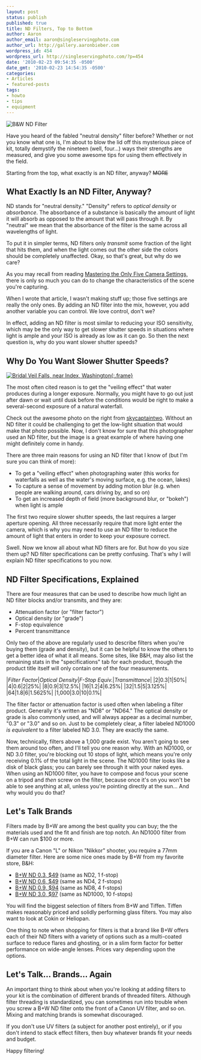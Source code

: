 ```yaml
---
layout: post
status: publish
published: true
title: ND Filters, Top to Bottom
author: Aaron
author_email: aaron@singleservingphoto.com
author_url: http://gallery.aaronbieber.com
wordpress_id: 454
wordpress_url: http://singleservingphoto.com/?p=454
date: '2010-02-23 09:54:35 -0500'
date_gmt: '2010-02-23 14:54:35 -0500'
categories:
- Articles
- featured-posts
tags:
- howto
- tips
- equipment
---
```


![B&W ND Filter](http://singleservingphoto.com/wp-content/uploads/2010/02/bw-filter-150x103.jpg "B&W ND Filter")

Have you heard of the fabled "neutral density" filter before? Whether or not you
know what one is, I'm about to blow the lid off this mysterious piece of kit,
totally demystify the nineteen (well, four...) ways their strengths are
measured, and give you some awesome tips for using them effectively in the
field.

Starting from the top, what exactly is an ND filter, anyway? ~~MORE~~

## What Exactly Is an ND Filter, Anyway?

ND stands for "neutral density." "Density" refers to _optical density_ or
_absorbance_. The absorbance of a substance is basically the amount of light it
will absorb as opposed to the amount that will pass through it. By "neutral" we
mean that the absorbance of the filter is the same across all wavelengths of
light.

To put it in simpler terms, ND filters only _transmit_ some fraction of the
light that hits them, and when the light comes out the other side the colors
should be completely unaffected. Okay, so that's great, but why do we care?

As you may recall from reading
[Mastering the Only Five Camera Settings,](/articles/2008/06/30/mastering-the-only-five-camera-settings.html)
there is only so much you can do to change the characteristics of the scene
you're capturing.

When I wrote that article, I wasn't making stuff up; those five settings are
really the only ones. By adding an ND filter into the mix, however, you add
another variable you can control. We love control, don't we?

In effect, adding an ND filter is most similar to reducing your ISO sensitivity,
which may be the only way to get slower shutter speeds in situations where light
is ample and your ISO is already as low as it can go. So then the next question
is, why do you want slower shutter speeds?

## Why Do You Want Slower Shutter Speeds?

[![Bridal Veil Falls, near Index, Washington](http://farm1.static.flickr.com/38/81303741_1aa4cf6e6e_m.jpg
"Bridal Veil Falls"){:.frame}](http://www.flickr.com/photos/skycaptaintwo/81303741/)

The most often cited reason is to get the "veiling effect" that water produces
during a longer exposure. Normally, you might have to go out just after dawn or
wait until dusk before the conditions would be right to make a several-second
exposure of a natural waterfall.

Check out the awesome photo on the right from
[skycaptaintwo](http://www.flickr.com/photos/skycaptaintwo/). Without an ND
filter it could be challenging to get the low-light situation that would make
that photo possible. Now, I don't know for sure that this photographer used an
ND filter, but the image is a great example of where having one might definitely
come in handy.

There are three main reasons for using an ND filter that I know of (but I'm sure
you can think of more):

* To get a "veiling effect" when photographing water (this works for waterfalls
  as well as the water's moving surface, e.g. the ocean, lakes)
* To capture a sense of movement by adding motion blur (e.g. when people are
  walking around, cars driving by, and so on)
* To get an increased depth of field (more background blur, or "bokeh") when
  light is ample

The first two require slower shutter speeds, the last requires a larger aperture
opening. All three necessarily require that more light enter the camera, which
is why you may need to use an ND filter to reduce the amount of light that
enters in order to keep your exposure correct.

Swell. Now we know all about what ND filters are for. But how do you size them
up? ND filter specifications can be pretty confusing. That's why I will explain
ND filter specifications to you now.

## ND Filter Specifications, Explained

There are four measures that can be used to describe how much light an ND filter
blocks and/or transmits, and they are:

* Attenuation factor (or "filter factor")
* Optical density (or "grade")
* F-stop equivalence
* Percent transmittance

Only two of the above are regularly used to describe filters when you're buying
them (grade and density), but it can be helpful to know the others to get a
better idea of what it all means. Some sites, like B&H, may also list the
remaining stats in the "specifications" tab for each product, though the product
title itself will only contain one of the four measurements.

|*Filter Factor*|*Optical Density*|*F-Stop Equiv.*|*Transmittance*|
|2|0.3|1|50%|
|4|0.6|2|25%|
|8|0.9|3|12.5%|
|16|1.2|4|6.25%|
|32|1.5|5|3.125%|
|64|1.8|6|1.5625%|
|1,000|3.0|10|0.1%|

The filter factor or attenuation factor is used often when labeling a
filter product. Generally it's written as "ND8" or "ND64." The optical
density or grade is also commonly used, and will always appear as a
decimal number, "0.3" or "3.0" and so on. Just to be completely clear, a
filter labeled ND1000 *is equivalent* to a filter labeled ND 3.0. They
are exactly the same.

Now, technically, filters above a 1,000 grade exist. You aren't going to
see them around too often, and I'll tell you one reason why. With an
ND1000, or ND 3.0 filter, you're blocking out 10 stops of light, which
means you're only receiving 0.1% of the total light in the scene. The
ND1000 filter looks like a disk of black glass; you can barely see
through it with your naked eyes. When using an ND1000 filter, you have
to compose and focus your scene on a tripod and _then_ screw on the
filter, because once it's on you won't be able to see anything at all,
unless you're pointing directly at the sun... And why would you do that?

## Let's Talk Brands

Filters made by B+W are among the best quality you can buy; the the
materials used and the fit and finish are top notch. An ND1000 filter
from B+W can run \$100 or more.

If you are a Canon "L" or Nikon "Nikkor" shooter, you require a 77mm
diameter filter. Here are some nice ones made by B+W from my favorite
store, B&H:

* [B+W ND 0.3,
\$49](http://www.bhphotovideo.com/c/product/7982-REG/B_W_65072718_77mm_x_0_75_101.html?KBID=2457&BI=1816)
(same as ND2, 1 f-stop)
 * [B+W ND 0.6,
\$49](http://www.bhphotovideo.com/c/product/8018-REG/B_W_65_072910_77mm_102_Neutral_Density.html?KBID=2457&BI=1816)
(same as ND4, 2 f-stops)
 * [B+W ND 0.9,
\$94](http://www.bhphotovideo.com/c/product/8054-REG/B_W_65_073102_77mm_103_Neutral_Density.html?KBID=2457&BI=1816)
(same as ND8, 4 f-stops)
 * [B+W ND 3.0,
\$97](http://www.bhphotovideo.com/c/product/8120-REG/B_W_65_066729_77mm_110_Neutral_Density.html?KBID=2457&BI=1816)
(same as ND1000, 10 f-stops)

You will find the biggest selection of filters from B+W and Tiffen.
Tiffen makes reasonably priced and solidly performing glass filters. You
may also want to look at Cokin or Heliopan.

One thing to note when shopping for filters is that a brand like B+W
offers each of their ND filters with a variety of options such as a
multi-coated surface to reduce flares and ghosting, or in a slim form
factor for better performance on wide-angle lenses. Prices vary
depending upon the options.

## Let's Talk... Brands... Again

An important thing to think about when you're looking at adding filters
to your kit is the combination of different brands of threaded filters.
Although filter threading is standardized, you can sometimes run into
trouble when you screw a B+W ND filter onto the front of a Canon UV
filter, and so on. Mixing and matching brands is somewhat discouraged.

If you don't use UV filters (a subject for another post entirely), or if
you don't intend to stack effect filters, then buy whatever brands fit
your needs and budget.

Happy filtering!
